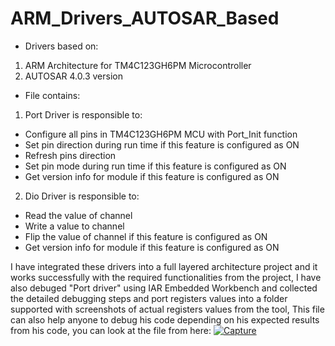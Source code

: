 # ARM_Drivers_AUTOSAR_Based
- Drivers based on:
1. ARM Architecture for TM4C123GH6PM Microcontroller
2. AUTOSAR 4.0.3 version 

- File contains:
1. Port Driver is responsible to:
- Configure all pins in TM4C123GH6PM MCU with Port_Init function 
- Set pin direction during run time if this feature is configured as ON
- Refresh pins direction 
- Set pin mode during run time if this feature is configured as ON
- Get version info for module if this feature is configured as ON
2. Dio Driver is responsible to:
- Read the value of channel
- Write a value to channel
- Flip the value of channel if this feature is configured as ON
- Get version info for module if this feature is configured as ON

I have integrated these drivers into a full layered architecture project and it works successfully with the required functionalities from the project,
I have also debuged "Port driver" using IAR Embedded Workbench and collected the detailed debugging steps and port registers values into a folder supported with screenshots of actual registers values from the tool,
This file can also help anyone to debug his code depending on his expected results from his code,
you can look at the file from here:
                                  [![Capture](https://user-images.githubusercontent.com/75904835/137564343-241f069e-0962-4499-b7ed-ab6ce7bc11ee.PNG)](https://drive.google.com/file/d/1-zuwDvo3HYnoYELeLK70uMf9uQV-fyxD/view?usp=sharing)

